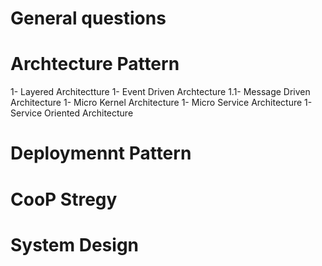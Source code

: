 # General questions

# Archtecture Pattern

1- Layered Architectture
1- Event Driven Archtecture
1.1- Message Driven Architecture
1- Micro Kernel Architecture
1- Micro Service Architecture
1- Service Oriented Architecture


# Deploymennt Pattern

# CooP Stregy

# System Design
